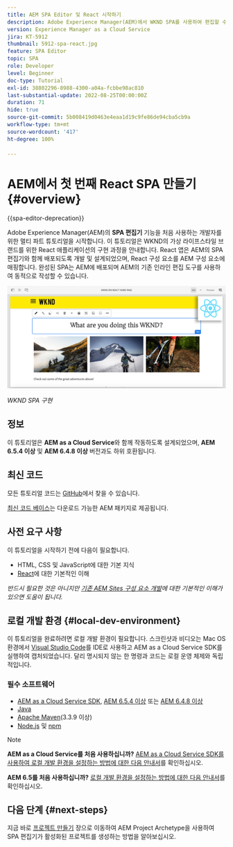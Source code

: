 ```yaml
---
title: AEM SPA Editor 및 React 시작하기
description: Adobe Experience Manager(AEM)에서 WKND SPA를 사용하여 편집할 수 있는 첫 번째 React Single Page Application(SPA)을 제작해 보십시오. AEM의 SPA 편집기와 React JS 프레임워크를 사용하여 SPA를 제작하는 방법에 대해 알아봅니다. 여러 부문으로 구성된 이 튜토리얼은 WKND의 가상 라이프스타일 브랜드를 위한 React 애플리케이션의 구현 과정을 안내합니다. 이 튜토리얼은 전체적인 SPA 개발 및 AEM과의 통합에 대한 정보를 담고 있습니다.
version: Experience Manager as a Cloud Service
jira: KT-5912
thumbnail: 5912-spa-react.jpg
feature: SPA Editor
topic: SPA
role: Developer
level: Beginner
doc-type: Tutorial
exl-id: 38802296-8988-4300-a04a-fcbbe98ac810
last-substantial-update: 2022-08-25T00:00:00Z
duration: 71
hide: true
source-git-commit: 5b008419d0463e4eaa1d19c9fe86de94cba5cb9a
workflow-type: tm+mt
source-wordcount: '417'
ht-degree: 100%

---
```


# AEM에서 첫 번째 React SPA 만들기 {#overview}

{{spa-editor-deprecation}}

Adobe Experience Manager(AEM)의 **SPA 편집기** 기능을 처음 사용하는 개발자를 위한 멀티 파트 튜토리얼을 시작합니다. 이 튜토리얼은 WKND의 가상 라이프스타일 브랜드를 위한 React 애플리케이션의 구현 과정을 안내합니다. React 앱은 AEM의 SPA 편집기와 함께 배포되도록 개발 및 설계되었으며, React 구성 요소를 AEM 구성 요소에 매핑합니다. 완성된 SPA는 AEM에 배포되며 AEM의 기존 인라인 편집 도구를 사용하여 동적으로 작성할 수 있습니다.

![구현된 최종 SPA](assets/wknd-spa-implementation.png)

*WKND SPA 구현*

## 정보

이 튜토리얼은 **AEM as a Cloud Service**&#x200B;와 함께 작동하도록 설계되었으며, **AEM 6.5.4 이상** 및 **AEM 6.4.8 이상** 버전과도 하위 호환됩니다.

## 최신 코드

모든 튜토리얼 코드는 [GitHub](https://github.com/adobe/aem-guides-wknd-spa)에서 찾을 수 있습니다.

[최신 코드 베이스](https://github.com/adobe/aem-guides-wknd-spa/releases)는 다운로드 가능한 AEM 패키지로 제공됩니다.

## 사전 요구 사항

이 튜토리얼을 시작하기 전에 다음이 필요합니다.

* HTML, CSS 및 JavaScript에 대한 기본 지식
* [React](https://reactjs.org/tutorial/tutorial.html)에 대한 기본적인 이해

*반드시 필요한 것은 아니지만 [기존 AEM Sites 구성 요소 개발](https://experienceleague.adobe.com/docs/experience-manager-learn/getting-started-wknd-tutorial-develop/overview.html?lang=ko)에 대한 기본적인 이해가 있으면 도움이 됩니다.*

## 로컬 개발 환경 {#local-dev-environment}

이 튜토리얼을 완료하려면 로컬 개발 환경이 필요합니다. 스크린샷과 비디오는 Mac OS 환경에서 [Visual Studio Code](https://code.visualstudio.com/)를 IDE로 사용하고 AEM as a Cloud Service SDK를 실행하여 캡처되었습니다. 달리 명시되지 않는 한 명령과 코드는 로컬 운영 체제와 독립적입니다.

### 필수 소프트웨어

* [AEM as a Cloud Service SDK](https://experienceleague.adobe.com/docs/experience-manager-learn/cloud-service/local-development-environment-set-up/aem-runtime.html?lang=ko), [AEM 6.5.4 이상](https://experienceleague.adobe.com/docs/experience-manager-release-information/aem-release-updates/aem-releases-updates.html?lang=ko#aem-65) 또는 [AEM 6.4.8 이상](https://experienceleague.adobe.com/docs/experience-manager-release-information/aem-release-updates/aem-releases-updates.html?lang=ko#aem-64)
* [Java](https://downloads.experiencecloud.adobe.com/content/software-distribution/en/general.html)
* [Apache Maven](https://maven.apache.org/)&#x200B;(3.3.9 이상)
* [Node.js](https://nodejs.org/en/) 및 [npm](https://www.npmjs.com/)

>[!NOTE]
>
> **AEM as a Cloud Service를 처음 사용하십니까?** [AEM as a Cloud Service SDK를 사용하여 로컬 개발 환경을 설정하는 방법에 대한 다음 안내서](https://experienceleague.adobe.com/docs/experience-manager-learn/cloud-service/local-development-environment-set-up/overview.html?lang=ko)를 확인하십시오.
>
> **AEM 6.5를 처음 사용하십니까?** [로컬 개발 환경을 설정하는 방법에 대한 다음 안내서](https://experienceleague.adobe.com/docs/experience-manager-learn/foundation/development/set-up-a-local-aem-development-environment.html?lang=ko)를 확인하십시오.

## 다음 단계 {#next-steps}

지금 바로 [프로젝트 만들기](create-project.md) 장으로 이동하여 AEM Project Archetype을 사용하여 SPA 편집기가 활성화된 프로젝트를 생성하는 방법을 알아보십시오.
